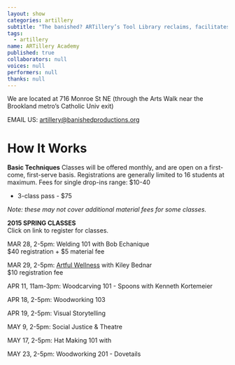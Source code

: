 ```yaml
---
layout: show
categories: artillery
subtitle: "The banished? ARTillery’s Tool Library reclaims, facilitates and promotes the artisanal skills of hand-crafting, wood-working, and knowledge-sharing. This user-friendly, tool-loaning program is open to artists and community members in Ward 5 and the greater DC area."
tags: 
  - artillery
name: ARTillery Academy
published: true
collaborators: null
voices: null
performers: null
thanks: null
---
```


We are located at 716 Monroe St NE (through the Arts Walk near the Brookland metro’s Catholic Univ exit)

<!-- calendar needs to happen -->

EMAIL US: artillery@banishedproductions.org

# How It Works

**Basic Techniques** 
Classes will be offered monthly, and are open on a first-come, first-serve basis. Registrations are generally limited to 16 students at maximum.
Fees for single drop-ins range: $10-40
- 3-class pass - $75

_Note: these may not cover additional material fees for some classes._

**2015 SPRING CLASSES**
<br>
Click on link to register for classes.

MAR 28, 2-5pm: Welding 101 with Bob Echanique
<br>
$40 registration + $5 material fee

MAR 29, 2-5pm: [Artful Wellness](https://www.artful.ly/store/events/5356 "BUY TICKETS") with Kiley Bednar 
<br>
$10 registration fee

APR 11, 11am-3pm: Woodcarving 101 - Spoons with Kenneth Kortemeier
  
APR 18, 2-5pm: Woodworking 103

APR 19, 2-5pm: Visual Storytelling

MAY 9, 2-5pm: Social Justice & Theatre

MAY 17, 2-5pm: Hat Making 101 with

MAY 23, 2-5pm: Woodworking 201 - Dovetails
